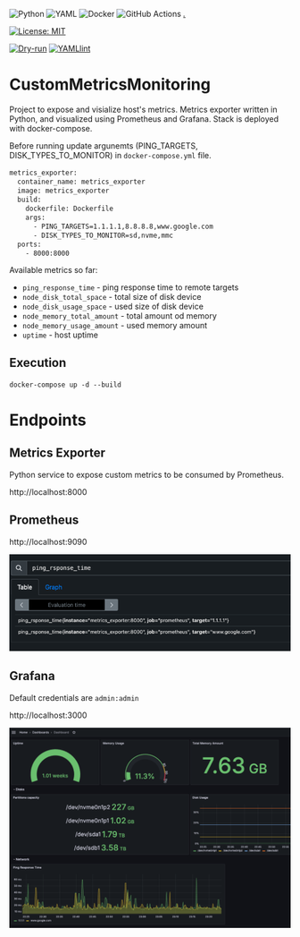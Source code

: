 ![Python](https://img.shields.io/badge/python-3670A0?style=for-the-badge&logo=python&logoColor=ffdd54&style=social)
![YAML](https://img.shields.io/badge/yaml-%23ffffff.svg?style=for-the-badge&logo=yaml&logoColor=151515&style=social)
![Docker](https://img.shields.io/badge/docker-%230db7ed.svg?style=for-the-badge&logo=docker&logoColor=white&style=social)
![GitHub Actions](https://img.shields.io/badge/github%20actions-%232671E5.svg?style=for-the-badge&logo=githubactions&logoColor=white&style=social)
*[.](https://github.com/Ileriayo/markdown-badges?tab=readme-ov-file#streaming)*

[![License: MIT](https://img.shields.io/badge/License-MIT-yellow.svg)](https://opensource.org/licenses/MIT)

[![Dry-run](https://github.com/przemekgorzynski/CustomMetricsMonitoring/actions/workflows/unit_tests.yml/badge.svg)](https://github.com/przemekgorzynski/CustomMetricsMonitoring/actions/workflows/unit_tests.yml)
[![YAMLlint](https://github.com/przemekgorzynski/CustomMetricsMonitoring/actions/workflows/yamllint.yml/badge.svg)](https://github.com/przemekgorzynski/CustomMetricsMonitoring/actions/workflows/yamllint.yml)

# CustomMetricsMonitoring

Project to expose and visialize host's metrics. Metrics exporter written in Python, and visualized using Prometheus and Grafana. Stack is deployed with docker-compose. 


Before running update argunemts (PING_TARGETS, DISK_TYPES_TO_MONITOR) in `docker-compose.yml` file.

```
metrics_exporter:
  container_name: metrics_exporter
  image: metrics_exporter
  build: 
    dockerfile: Dockerfile
    args:
      - PING_TARGETS=1.1.1.1,8.8.8.8,www.google.com
      - DISK_TYPES_TO_MONITOR=sd,nvme,mmc
  ports:
    - 8000:8000
```

Available metrics so far:
- `ping_response_time` - ping response time to remote targets  
- `node_disk_total_space` - total size of disk device
- `node_disk_usage_space` - used size of disk device
- `node_memory_total_amount` - total amount od memory
- `node_memory_usage_amount` - used memory amount
- `uptime` - host uptime

## Execution
```
docker-compose up -d --build
```

# Endpoints

## Metrics Exporter
Python service to expose custom metrics to be consumed by Prometheus.

http://localhost:8000

## Prometheus
http://localhost:9090

![alt text](docs/prometheus.png)


## Grafana
Default credentials are `admin:admin`

http://localhost:3000

![alt text](docs/grafana_dash.png)
